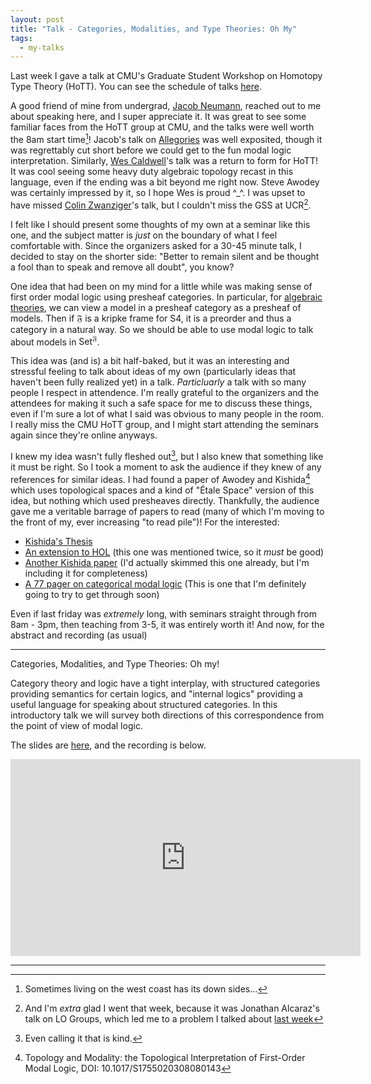 ```yaml
---
layout: post
title: "Talk - Categories, Modalities, and Type Theories: Oh My"
tags:
  - my-talks
---
```


Last week I gave a talk at CMU's Graduate Student Workshop on
Homotopy Type Theory (HoTT). You can see the schedule of talks
[here](https://cmu-hott.github.io/workshop2021.html).

A good friend of mine from undergrad, [Jacob Neumann][1], 
reached out to me about speaking here, and I super appreciate it. 
It was great to see some familiar faces from the HoTT group at CMU,
and the talks were well worth the 8am start time[^1]! Jacob's talk on
[Allegories][2] was well exposited, though it was regrettably cut short
before we could get to the fun modal logic interpretation. Similarly,
[Wes Caldwell][3]'s talk was a return to form for HoTT! It was cool seeing
some heavy duty algebraic topology recast in this language, even if the
ending was a bit beyond me right now. Steve Awodey was certainly impressed by
it, so I hope Wes is proud ^_^. I was upset to have missed 
[Colin Zwanziger][4]'s talk, but I couldn't miss the GSS at UCR[^2].

I felt like I should present some thoughts of my own at a seminar like 
this one, and the subject matter is _just_ on the boundary of what I feel
comfortable with. Since the organizers asked for a 30-45 minute talk, I 
decided to stay on the shorter side: 
"Better to remain silent and be thought a fool than to speak and remove all doubt",
you know? 

One idea that had been on my mind for a little while was making
sense of first order modal logic using presheaf categories. In particular,
for [algebraic theories][5], we can view a model in a presheaf category as
a presheaf of models. Then if $\mathfrak{F}$ is a kripke frame for $\mathsf{S4}$,
it is a preorder and thus a category in a natural way. So we should be able
to use modal logic to talk about models in $\mathsf{Set}^\mathfrak{F}$.

This idea was (and is) a bit half-baked, but it was an interesting and stressful
feeling to talk about ideas of my own (particularly ideas that haven't been 
fully realized yet) in a talk. _Particluarly_ a talk with so many people I 
respect in attendence. I'm really grateful to the organizers and the attendees
for making it such a safe space for me to discuss these things, even if I'm sure
a lot of what I said was obvious to many people in the room. I really miss the
CMU HoTT group, and I might start attending the seminars again since they're
online anyways.

I knew my idea wasn't fully fleshed out[^3], but I also knew that something
like it must be right. So I took a moment to ask the audience if they knew
of any references for similar ideas. I had found a paper of Awodey and Kishida[^4]
which uses topological spaces and a kind of "Étale Space" version of this idea,
but nothing which used presheaves directly. Thankfully, the audience gave me 
a veritable barrage of papers to read 
(many of which I'm moving to the front of my, ever increasing "to read pile")!
For the interested:

 - [Kishida's Thesis](https://www.andrew.cmu.edu/user/awodey/students/kishida.pdf)
 - [An extension to HOL](https://arxiv.org/abs/1403.0020) (this one was mentioned twice, so it _must_ be good)
 - [Another Kishida paper](https://www.sciencedirect.com/science/article/pii/S1571066111001393)
    (I'd actually skimmed this one already, but I'm including it for completeness)
 - [A 77 pager on categorical modal logic](https://www.sciencedirect.com/science/article/pii/0168007293000854)
     (This is one that I'm definitely going to try to get through soon)

Even if last friday was _extremely_ long, with seminars straight through from
8am - 3pm, then teaching from 3-5, it was entirely worth it! And now, for the
abstract and recording (as usual)

---

Categories, Modalities, and Type Theories: Oh my!

Category theory and logic have a tight interplay, with
structured categories providing semantics for certain
logics, and "internal logics" providing a useful language for
speaking about structured categories. In this introductory
talk we will survey both directions of this correspondence
from the point of view of modal logic.

The slides are [here](/assets/docs/categories-modalities-and-type-theories/handout.pdf),
and the recording is below.

<iframe width="560" height="315" src="https://www.youtube.com/embed/qh96mjSmEyI" frameborder="0" allow="accelerometer; autoplay; clipboard-write; encrypted-media; gyroscope; picture-in-picture" allowfullscreen></iframe>


---

[^1]:
    Sometimes living on the west coast has its down sides...

[^2]:
    And I'm _extra_ glad I went that week, because it was Jonathan Alcaraz's
    talk on LO Groups, which led me to a problem I talked about 
    [last week](/2021/02/26/lo-groups)

[^3]:
    Even calling it that is kind.

[^4]: 
    Topology and Modality: the Topological Interpretation of First-Order Modal Logic,
    DOI: 10.1017/S1755020308080143

[1]: https://jacobneu.github.io/
[2]: https://ncatlab.org/nlab/show/allegory
[3]: http://www.andrew.cmu.edu/user/wcaldwel/
[4]: https://colinzwanziger.com/
[5]: https://en.wikipedia.org/wiki/Algebraic_theory
